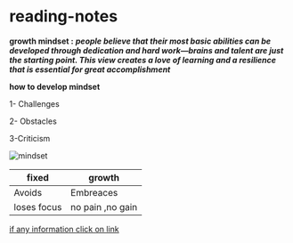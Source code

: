 # reading-notes
**growth mindset :**
***people believe that their most basic abilities can be developed through dedication and hard work—brains and talent are just the starting point. This view creates a love of learning and a resilience that is essential for great accomplishment***

**how to develop mindset**

1- Challenges

2- Obstacles

3-Criticism

![mindset](https://3kllhk1ibq34qk6sp3bhtox1-wpengine.netdna-ssl.com/wp-content/uploads/2015/11/growth-mindset.png)

fixed | growth
------------ | -------------
Avoids | Embreaces
loses focus | no pain ,no gain

[if any information click on link](https://www.atlassian.com/blog/inside-atlassian/growth-mindset)
